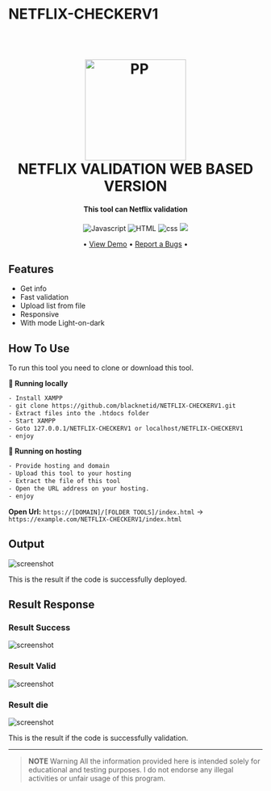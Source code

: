 # NETFLIX-CHECKERV1


<h1 align="center">
  <br>
  <a href="http://www.darkxcode.site"><img src="https://raw.githubusercontent.com/blacknetid/NETFLIX-CHECKERV1/master/img/netflix.png" alt="PP" width="200"></a>
  <br>
  NETFLIX VALIDATION WEB BASED VERSION
  <br>
</h1>

<h4 align="center">This tool can Netflix validation</h4>

<p align="center">
  <img src="https://img.shields.io/badge/Language-Javascript-yellow.svg?logo=javascript&logoColor=white"
         alt="Javascript">
  <img src="https://img.shields.io/badge/Language-HTML-orange.svg?logo=html5&logoColor=white"
         alt="HTML">
  <img src="https://img.shields.io/badge/Language-CSS-purple.svg?logo=css&logoColor=white"
         alt="css">
  <img src="https://img.shields.io/badge/DARKXCODE-Team-black.svg?logoColor=white">
</p>

<p align="center">
 • <a href="https://api.darkxcode.site/checker/netflix-checker/index.html">View Demo</a> •
  <a href="https://instagram.com/darkxcode_">Report a Bugs</a> •
</p>

## Features

* Get info 
* Fast validation
* Upload list from file
* Responsive
* With mode Light-on-dark

## How To Use

To run this tool you need to clone or download this tool.

**🚀 Running locally**

```bash
- Install XAMPP
- git clone https://github.com/blacknetid/NETFLIX-CHECKERV1.git
- Extract files into the .htdocs folder
- Start XAMPP
- Goto 127.0.0.1/NETFLIX-CHECKERV1 or localhost/NETFLIX-CHECKERV1
- enjoy
```
**🚀 Running on hosting**

```bash
- Provide hosting and domain
- Upload this tool to your hosting
- Extract the file of this tool
- Open the URL address on your hosting.
- enjoy
```
**Open Url:** `https://[DOMAIN]/[FOLDER TOOLS]/index.html` → `https://example.com/NETFLIX-CHECKERV1/index.html`



## Output

![screenshot](https://raw.githubusercontent.com/blacknetid/NETFLIX-CHECKERV1/master/img/ress.png)

This is the result if the code is successfully deployed.

## Result Response

### Result Success
![screenshot](https://raw.githubusercontent.com/blacknetid/NETFLIX-CHECKERV1/master/img/live-ress.png)
### Result Valid
![screenshot](https://raw.githubusercontent.com/blacknetid/NETFLIX-CHECKERV1/master/img/valid-ress.png)
### Result die
![screenshot](https://raw.githubusercontent.com/blacknetid/NETFLIX-CHECKERV1/master/img/die-ress.png)

This is the result if the code is successfully validation.

---


> **NOTE**
> Warning All the information provided here is intended solely for educational and testing purposes. I do not endorse any illegal activities or unfair usage of this program.






